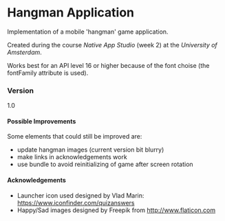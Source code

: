 # Hangman Application

Implementation of a mobile 'hangman' game application.

Created during the course *Native App Studio* (week 2) at the *University of Amsterdam*.

Works best for an API level 16 or higher because of the font choise (the fontFamily attribute is used).
### Version
1.0

#### Possible Improvements
Some elements that could still be improved are:
- update hangman images (current version bit blurry)
- make links in acknowledgements work
- use bundle to avoid reinitializing of game after screen rotation

#### Acknowledgements
- Launcher icon used designed by Vlad Marin: https://www.iconfinder.com/quizanswers
- Happy/Sad images designed by Freepik from http://www.flaticon.com
